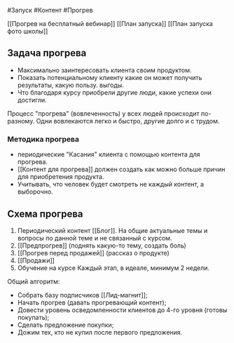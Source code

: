 #Запуск #Контент #Прогрев 

[[Прогрев на бесплатный вебинар]]
[[План запуска]]
[[План запуска фото школы]]

## Задача прогрева
- Максимально заинтересовать клиента своим продуктом.
- Показать потенциальному клиенту какие он может получить результаты, какую пользу. выгоды. 
- Что благодаря курсу приобрели другие люди, какие успехи они достигли.

Процесс "прогрева" (вовлеченность) у всех людей происходит по-разному. Одни вовлекаются легко и быстро, другие долго и с трудом.

### Методика прогрева
- периодические "Касания" клиента с помощью контента для прогрева.
- [[Контент для прогрева]]  должен создать как можно больше причин для приобретения продукта.
- Учитывать, что человек будет смотреть не каждый контент, а выборочно.

## Схема прогрева
1. Периодический контент [[Блог]]. На общие актуальные темы и вопросы по данной теме и не связанный с курсом.
2. [[Предпрогрев]]  (поднять какую-то тему, создать боль)
3. [[Прогрев перед продажей]] (рассказ о продукте)
4. [[Продажи]] 
5. Обучение на курсе
Каждый этап, в идеале, минимум 2 недели.

Общий алгоритм:
- Собрать базу подписчиков [[Лид-магнит]];
- Начать прогрев (давать прогревающий контент);
- Довести уровень осведомленности клиентов до 4-го уровня (готовы покупать);
- Сделать предложение покупки;
- Дожим тех, кто не купил после первого предложения.